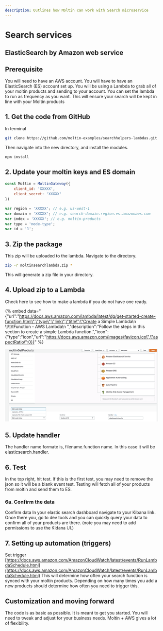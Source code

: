 ```yaml
---
description: Outlines how Moltin can work with Search microservice
---
```


# Search services

## ElasticSearch by Amazon web service

## Prerequisite

You will need to have an AWS account.  You will have to have an ElasticSearch \(ES\) account set up.  You will be using a Lambda to grab all of your moltin products and sending to your account.  You can set the lambda to run as frequency as you want.  This will ensure your search will be kept in line with your Moltin products

## 1. Get the code from GitHub

In terminal

```bash
git clone https://github.com/moltin-examples/searchhelpers-lambdas.git
```

Then navigate into the new directory, and install the modules.

```bash
npm install
```

## 2.  Update your moltin keys and ES domain

```javascript
const Moltin = MoltinGateway({
    client_id: 'XXXXX',
    client_secret: 'XXXXX'
})
```

```javascript
var region = 'XXXXX'; // e.g. us-west-1
var domain = 'XXXXX'; // e.g. search-domain.region.es.amazonaws.com
var index = 'XXXXX'; // e.g. moltin-products
var type = 'node-type';
var id = '1';
```

## 3. Zip the package

This zip will be uploaded to the lambda.  Navigate to the directory.

```bash
zip -r moltinsearchlambda.zip *
```

This will generate a zip file in your directory.

## 4. Upload zip to a Lambda

Check here to see how to make a lambda if you do not have one ready.

{% embed data="{\"url\":\"https://docs.aws.amazon.com/lambda/latest/dg/get-started-create-function.html\",\"type\":\"link\",\"title\":\"Create a Simple Lambda\\n         \\t\\t\\tFunction - AWS Lambda\\n      \",\"description\":\"Follow the steps in this section to create a simple Lambda function.\",\"icon\":{\"type\":\"icon\",\"url\":\"https://docs.aws.amazon.com/images/favicon.ico\",\"aspectRatio\":0}}" %}

![Under function code select zip](../.gitbook/assets/screen-shot-2018-07-12-at-12.00.48-pm.png)

## 5. Update handler

The handler name formate is, filename.function name.  In this case it will be elasticsearch.handler.

## 6. Test

In the top right, hit test.  If this is the first test, you may need to remove the json so it will be a blank event test.  Testing will fetch all of your products from moltin and send them to ES.

### 6a.  Confirm the data

Confirm data In your elastic search dashboard navigate to your Kibana link. Once there you, go to dev tools and you can quickly query your data to confirm all of your products are there. \(note you may need to add permissions to use the Kidana UI.\)



## 7. Setting up automation \(triggers\)

Set trigger [https://docs.aws.amazon.com/AmazonCloudWatch/latest/events/RunLambdaSchedule.html](https://docs.aws.amazon.com/AmazonCloudWatch/latest/events/RunLambdaSchedule.html) This will determine how often your search function is synced with your moltin products. Depending on how many times you add a new products should determine how often you need to trigger this.

## Customization and moving forward

The code is as basic as possible.  It is meant to get you started.  You will need to tweak and adjust for your business needs.  Moltin + AWS gives a lot of flexibility.


